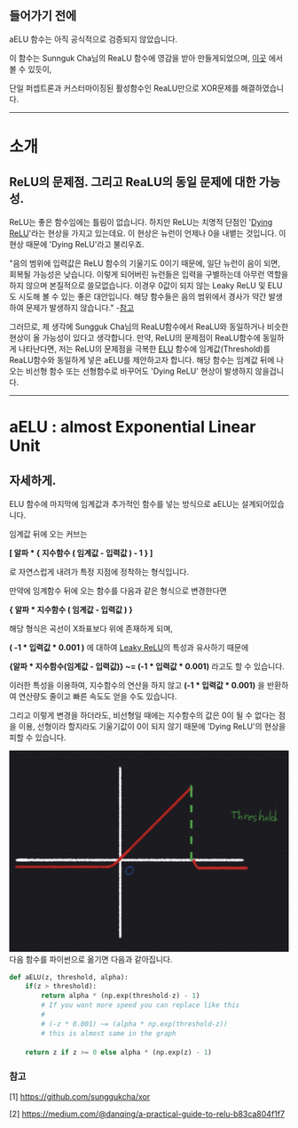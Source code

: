 ## 들어가기 전에

aELU 함수는 아직 공식적으로 검증되지 않았습니다.

이 함수는 Sunnguk Cha님의 ReaLU 함수에 영감을 받아 만들게되었으며, [이곳](https://github.com/sunggukcha/xor) 에서 볼 수 있듯이,

단일 퍼셉트론과 커스터마이징된 활성함수인 ReaLU만으로 XOR문제를 해결하였습니다. 
* * *

# 소개
## ReLU의 문제점. 그리고 ReaLU의 동일 문제에 대한 가능성.

ReLU는 좋은 함수임에는 틀림이 없습니다. 
하지만 ReLU는 치명적 단점인 '[Dying ReLU](https://medium.com/@danqing/a-practical-guide-to-relu-b83ca804f1f7)'라는 현상을 가지고 있는데요.
이 현상은 뉴런이 언제나 0을 내뱉는 것입니다. 이 현상 때문에 'Dying ReLU'라고 불리우죠.

"음의 범위에 입력값은 ReLU 함수의 기울기도 0이기 때문에, 일단 뉴런이 음이 되면, 회복될 가능성은 낮습니다. 
이렇게 되어버린 뉴런들은 입력을 구별하는데 아무런 역할을 하지 않으며 본질적으로 쓸모없습니다. 
이경우 0값이 되지 않는 Leaky ReLU 및 ELU도 시도해 볼 수 있는 좋은 대안입니다. 
해당 함수들은 음의 범위에서 경사가 약간 발생하여 문제가 발생하지 않습니다." -[참고](https://medium.com/@danqing/a-practical-guide-to-relu-b83ca804f1f7)

그러므로, 제 생각에 Sungguk Cha님의 ReaLU함수에서 ReaLU와 동일하거나 비슷한 현상이 올 가능성이 있다고 생각합니다.
만약, ReLU의 문제점이 ReaLU함수에 동일하게 나타난다면, 
저는 ReLU의 문제점을 극복한 [ELU](https://arxiv.org/abs/1511.07289) 함수에 임계값(Threshold)를 
ReaLU함수와 동일하게 넣은 aELU를 제안하고자 합니다. 해당 함수는 임계값 뒤에 나오는 비선형 함수 또는 선형함수로 바꾸어도 
'Dying ReLU' 현상이 발생하지 않을겁니다.

* * *

# aELU : almost Exponential Linear Unit
##  자세하게.

ELU 함수에 마지막에 임계값과 추가적인 함수를 넣는 방식으로 aELU는 설계되어있습니다.

임계값 뒤에 오는 커브는 

**[ 알파 * { 지수함수 ( 임계값 - 입력값 ) - 1 } ]** 

로 자연스럽게 내려가 특정 지점에 정착하는 형식입니다.

만약에 임계함수 뒤에 오는 함수를 다음과 같은 형식으로 변경한다면 

**{ 알파 * 지수함수 ( 임계값 - 입력값 ) }**

해당 형식은 곡선이 X좌표보다 위에 존재하게 되며, 

**( -1 * 입력값 * 0.001 )** 에 대하여  [Leaky ReLU](https://arxiv.org/abs/1505.00853)의 특성과 유사하기 때문에

**{알파 * 지수함수(임계값 - 입력값)} ~= (-1 * 입력값 * 0.001)** 라고도 할 수 있습니다.

이러한 특성을 이용하여, 지수함수의 연산을 하지 않고 **(-1 * 입력값 * 0.001)** 을 반환하여 연산량도 줄이고 빠른 속도도 얻을 수도 있습니다.

그리고 이렇게 변경을 하더라도, 비선형일 때에는 지수함수의 값은 0이 될 수 없다는 점을 이용, 선형이라 할지라도 기울기값이 0이 되지 않기 때문에 'Dying ReLU'의 현상을 피할 수 있습니다. 



![Results](./image/aELU.jpeg)
다음 함수를 파이썬으로 옮기면 다음과 같아집니다.

```python
def aELU(z, threshold, alpha):
    if(z > threshold):
        return alpha * (np.exp(threshold-z) - 1) 
        # If you want more speed you can replace like this 
        # 
        # (-z * 0.001) ~= (alpha * np.exp(threshold-z))
        # this is almost same in the graph 
    
    return z if z >= 0 else alpha * (np.exp(z) - 1)
```


### 참고

[1] https://github.com/sunggukcha/xor

[2] https://medium.com/@danqing/a-practical-guide-to-relu-b83ca804f1f7
